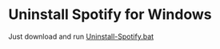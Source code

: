 # Uninstall Spotify for Windows

Just download and run [Uninstall-Spotify.bat](https://raw.githack.com/amd64fox/Uninstall-Spotify/main/Uninstall-Spotify.bat)
